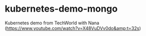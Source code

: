 # kubernetes-demo-mongo
Kubernetes demo from TechWorld with Nana (https://www.youtube.com/watch?v=X48VuDVv0do&amp;t=32s)
